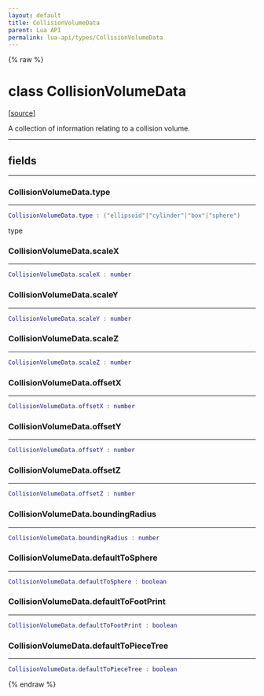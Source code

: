 ```yaml
---
layout: default
title: CollisionVolumeData
parent: Lua API
permalink: lua-api/types/CollisionVolumeData
---
```


{% raw %}

# class CollisionVolumeData





[<a href="https://github.com/rhys-vdw/RecoilEngine/blob/39a0440f8b3d03a340a3db9cfeb2e589c3e7d595/rts/Lua/LuaSyncedRead.cpp#L7046-L7060" target="_blank">source</a>]

A collection of information relating to a collision volume.







---



## fields
---

### CollisionVolumeData.type
---
```lua
CollisionVolumeData.type : ("ellipsoid"|"cylinder"|"box"|"sphere")
```



type








### CollisionVolumeData.scaleX
---
```lua
CollisionVolumeData.scaleX : number
```










### CollisionVolumeData.scaleY
---
```lua
CollisionVolumeData.scaleY : number
```










### CollisionVolumeData.scaleZ
---
```lua
CollisionVolumeData.scaleZ : number
```










### CollisionVolumeData.offsetX
---
```lua
CollisionVolumeData.offsetX : number
```










### CollisionVolumeData.offsetY
---
```lua
CollisionVolumeData.offsetY : number
```










### CollisionVolumeData.offsetZ
---
```lua
CollisionVolumeData.offsetZ : number
```










### CollisionVolumeData.boundingRadius
---
```lua
CollisionVolumeData.boundingRadius : number
```










### CollisionVolumeData.defaultToSphere
---
```lua
CollisionVolumeData.defaultToSphere : boolean
```










### CollisionVolumeData.defaultToFootPrint
---
```lua
CollisionVolumeData.defaultToFootPrint : boolean
```










### CollisionVolumeData.defaultToPieceTree
---
```lua
CollisionVolumeData.defaultToPieceTree : boolean
```












{% endraw %}